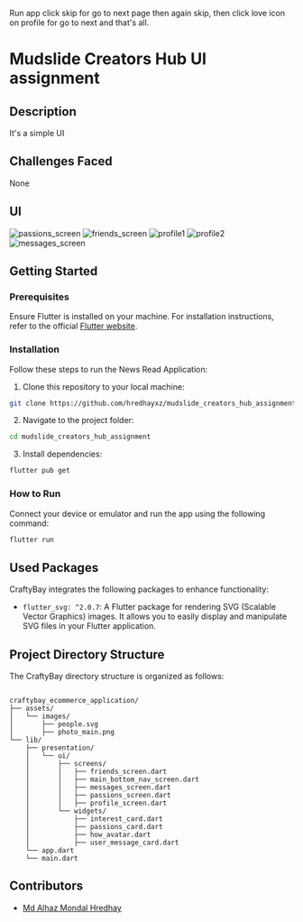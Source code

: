 Run app click skip for go to next page then again skip, then click love icon on profile for go to next and that's all.

# Mudslide Creators Hub UI assignment

## Description
It's a simple UI


## Challenges Faced
None

## UI
![passions_screen](https://github.com/hredhayxz/mudslide_creators_hub_assignment/assets/60058949/4eff3402-b38d-47bb-96c5-dcd3890d18b5)
![friends_screen](https://github.com/hredhayxz/mudslide_creators_hub_assignment/assets/60058949/6120c10d-ffbc-42a2-9040-f8200f7e35be)
![profile1](https://github.com/hredhayxz/mudslide_creators_hub_assignment/assets/60058949/86532b0e-7318-4cd4-8e95-73cbffd8e54b)
![profile2](https://github.com/hredhayxz/mudslide_creators_hub_assignment/assets/60058949/7811ffcb-947f-4874-8b82-0c69a01bda39)
![messages_screen](https://github.com/hredhayxz/mudslide_creators_hub_assignment/assets/60058949/2763f7d9-7fbe-47b5-9b17-765a2c5bc6e3)



## Getting Started

### Prerequisites

Ensure Flutter is installed on your machine. For installation instructions, refer to the official [Flutter website](https://flutter.dev/docs/get-started/install).

### Installation

Follow these steps to run the News Read Application:

1. Clone this repository to your local machine:

```bash
git clone https://github.com/hredhayxz/mudslide_creators_hub_assignment.git
```

2. Navigate to the project folder:

```bash
cd mudslide_creators_hub_assignment
```

3. Install dependencies:

```bash
flutter pub get
```

### How to Run

Connect your device or emulator and run the app using the following command:

```bash
flutter run
```

## Used Packages

CraftyBay integrates the following packages to enhance functionality:
- `flutter_svg: ^2.0.7`: A Flutter package for rendering SVG (Scalable Vector Graphics) images. It allows you to easily display and manipulate SVG files in your Flutter application.

## Project Directory Structure

The CraftyBay directory structure is organized as follows:

```

craftybay_ecommerce_application/
├── assets/
│   └── images/
│       ├── people.svg
│       ├── photo_main.png
└── lib/
    ├── presentation/
    │   └── ui/
    │       ├── screens/
    │       │   ├── friends_screen.dart
    │       │   ├── main_bottom_nav_screen.dart
    │       │   ├── messages_screen.dart
    │       │   ├── passions_screen.dart
    │       │   ├── profile_screen.dart
    │       └── widgets/
    │           ├── interest_card.dart
    │           ├── passions_card.dart
    │           ├── how_avatar.dart
    │           ├── user_message_card.dart
    └── app.dart
    └── main.dart

```

## Contributors

- [Md Alhaz Mondal Hredhay](https://github.com/hredhayxz)

